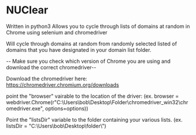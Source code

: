 # NUClear

Written in python3
Allows you to cycle through lists of domains at random in Chrome using selenium and chromedriver

Will cycle through domains at random from randomly selected listed of domains that you have designated in your domain list folder.

-- Make sure you check which version of Chrome you are using and download the correct chromedriver--

Download the chromedriver here: https://chromedriver.chromium.org/downloads

point the "browser" vairable to the location of the driver:
(ex. browser = webdriver.Chrome(r"C:\Users\bob\Desktop\Folder\chromedriver_win32\chromedriver.exe", options=options))

Point the "listsDir" variable to the folder containing your various lists.
(ex. listsDir = "C:\\Users\\bob\\Desktop\\folder\\")

